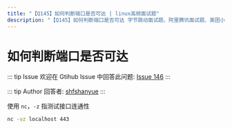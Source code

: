 ```yaml
---
title: "【Q145】如何判断端口是否可达 | linux高频面试题"
description: "【Q145】如何判断端口是否可达 字节跳动面试题、阿里腾讯面试题、美团小米面试题。"
---
```


# 如何判断端口是否可达

::: tip Issue
欢迎在 Gtihub Issue 中回答此问题: [Issue 146](https://github.com/shfshanyue/Daily-Question/issues/146)
:::

::: tip Author
回答者: [shfshanyue](https://github.com/shfshanyue)
:::

使用 `nc`，`-z` 指测试接口连通性

```bash
nc -vz localhost 443
```
